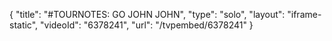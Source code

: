 {
    "title": "#TOURNOTES: GO JOHN JOHN",
    "type": "solo",
    "layout": "iframe-static",
    "videoId": "6378241",
    "url": "\/tvpembed\/6378241"
}